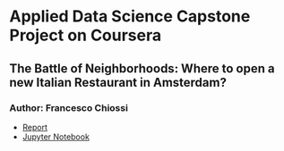 # Applied Data Science Capstone Project on Coursera
## The Battle of Neighborhoods: Where to open a new Italian Restaurant in Amsterdam?
### Author: Francesco Chiossi

* [Report](Report.md)
* [Jupyter Notebook](Where_to_open_a_new_Italian_Restaurant_in_AMS.ipynb)
